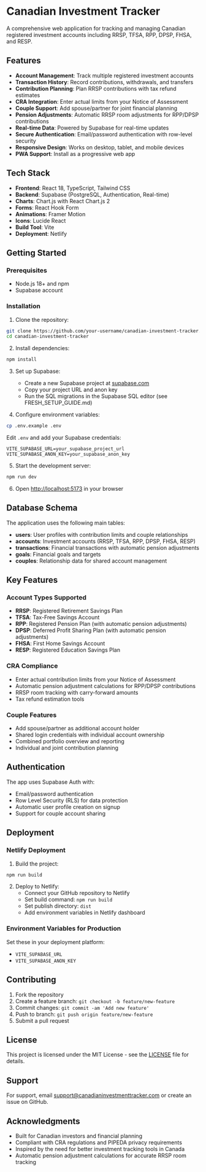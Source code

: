 # Canadian Investment Tracker

A comprehensive web application for tracking and managing Canadian registered investment accounts including RRSP, TFSA, RPP, DPSP, FHSA, and RESP.

## Features

- **Account Management**: Track multiple registered investment accounts
- **Transaction History**: Record contributions, withdrawals, and transfers
- **Contribution Planning**: Plan RRSP contributions with tax refund estimates
- **CRA Integration**: Enter actual limits from your Notice of Assessment
- **Couple Support**: Add spouse/partner for joint financial planning
- **Pension Adjustments**: Automatic RRSP room adjustments for RPP/DPSP contributions
- **Real-time Data**: Powered by Supabase for real-time updates
- **Secure Authentication**: Email/password authentication with row-level security
- **Responsive Design**: Works on desktop, tablet, and mobile devices
- **PWA Support**: Install as a progressive web app

## Tech Stack

- **Frontend**: React 18, TypeScript, Tailwind CSS
- **Backend**: Supabase (PostgreSQL, Authentication, Real-time)
- **Charts**: Chart.js with React Chart.js 2
- **Forms**: React Hook Form
- **Animations**: Framer Motion
- **Icons**: Lucide React
- **Build Tool**: Vite
- **Deployment**: Netlify

## Getting Started

### Prerequisites

- Node.js 18+ and npm
- Supabase account

### Installation

1. Clone the repository:
```bash
git clone https://github.com/your-username/canadian-investment-tracker.git
cd canadian-investment-tracker
```

2. Install dependencies:
```bash
npm install
```

3. Set up Supabase:
   - Create a new Supabase project at [supabase.com](https://supabase.com)
   - Copy your project URL and anon key
   - Run the SQL migrations in the Supabase SQL editor (see FRESH_SETUP_GUIDE.md)

4. Configure environment variables:
```bash
cp .env.example .env
```
Edit `.env` and add your Supabase credentials:
```
VITE_SUPABASE_URL=your_supabase_project_url
VITE_SUPABASE_ANON_KEY=your_supabase_anon_key
```

5. Start the development server:
```bash
npm run dev
```

6. Open [http://localhost:5173](http://localhost:5173) in your browser

## Database Schema

The application uses the following main tables:

- **users**: User profiles with contribution limits and couple relationships
- **accounts**: Investment accounts (RRSP, TFSA, RPP, DPSP, FHSA, RESP)
- **transactions**: Financial transactions with automatic pension adjustments
- **goals**: Financial goals and targets
- **couples**: Relationship data for shared account management

## Key Features

### Account Types Supported
- **RRSP**: Registered Retirement Savings Plan
- **TFSA**: Tax-Free Savings Account
- **RPP**: Registered Pension Plan (with automatic pension adjustments)
- **DPSP**: Deferred Profit Sharing Plan (with automatic pension adjustments)
- **FHSA**: First Home Savings Account
- **RESP**: Registered Education Savings Plan

### CRA Compliance
- Enter actual contribution limits from your Notice of Assessment
- Automatic pension adjustment calculations for RPP/DPSP contributions
- RRSP room tracking with carry-forward amounts
- Tax refund estimation tools

### Couple Features
- Add spouse/partner as additional account holder
- Shared login credentials with individual account ownership
- Combined portfolio overview and reporting
- Individual and joint contribution planning

## Authentication

The app uses Supabase Auth with:
- Email/password authentication
- Row Level Security (RLS) for data protection
- Automatic user profile creation on signup
- Support for couple account sharing

## Deployment

### Netlify Deployment

1. Build the project:
```bash
npm run build
```

2. Deploy to Netlify:
   - Connect your GitHub repository to Netlify
   - Set build command: `npm run build`
   - Set publish directory: `dist`
   - Add environment variables in Netlify dashboard

### Environment Variables for Production

Set these in your deployment platform:
- `VITE_SUPABASE_URL`
- `VITE_SUPABASE_ANON_KEY`

## Contributing

1. Fork the repository
2. Create a feature branch: `git checkout -b feature/new-feature`
3. Commit changes: `git commit -am 'Add new feature'`
4. Push to branch: `git push origin feature/new-feature`
5. Submit a pull request

## License

This project is licensed under the MIT License - see the [LICENSE](LICENSE) file for details.

## Support

For support, email support@canadianinvestmenttracker.com or create an issue on GitHub.

## Acknowledgments

- Built for Canadian investors and financial planning
- Compliant with CRA regulations and PIPEDA privacy requirements
- Inspired by the need for better investment tracking tools in Canada
- Automatic pension adjustment calculations for accurate RRSP room tracking